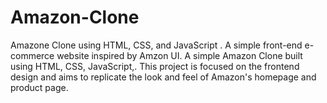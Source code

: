 # Amazon-Clone
Amazone Clone using HTML, CSS, and JavaScript . A simple front-end e-commerce website inspired by Amzon UI.
A simple Amazon Clone built using HTML, CSS, JavaScript,.
This project is focused on the frontend design and aims to replicate the look and feel of Amazon's homepage and product page.
